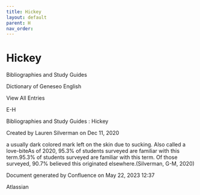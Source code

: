 ```yaml
---
title: Hickey
layout: default
parent: H
nav_order:
---
```


# Hickey

Bibliographies and Study Guides

Dictionary of Geneseo English

View All Entries

E-H

Bibliographies and Study Guides : Hickey

Created by  Lauren Silverman on Dec 11, 2020

a usually dark colored mark left on the skin due to sucking. Also called a love-biteAs of 2020, 95.3% of students surveyed are familiar with this term.95.3% of students surveyed are familiar with this term. Of those surveyed, 90.7% believed this originated elsewhere.(Silverman, G-M, 2020)

Document generated by Confluence on May 22, 2023 12:37

Atlassian
